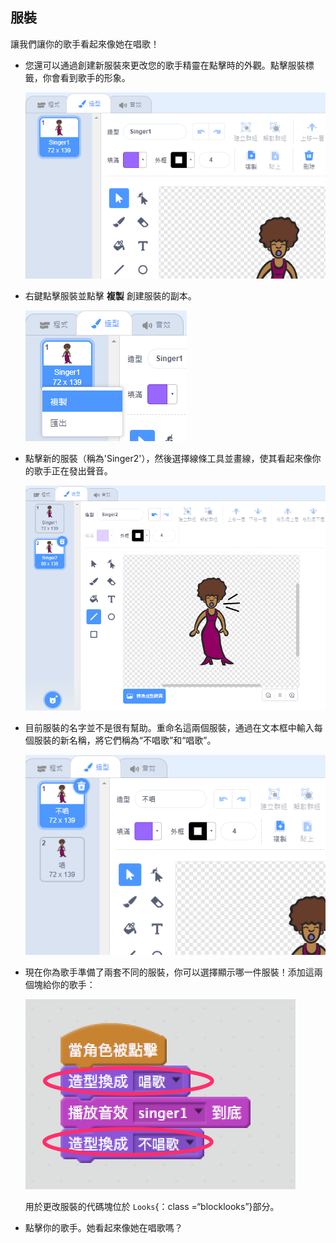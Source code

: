 ## 服裝

讓我們讓你的歌手看起來像她在唱歌！

+ 您還可以通過創建新服裝來更改您的歌手精靈在點擊時的外觀。點擊服裝標籤，你會看到歌手的形象。
    
    ![截圖](images/band-singer-costume.png)

+ 右鍵點擊服裝並點擊 **複製** 創建服裝的副本。
    
    ![截圖](images/band-singer-duplicate.png)

+ 點擊新的服裝（稱為'Singer2'），然後選擇線條工具並畫線，使其看起來像你的歌手正在發出聲音。
    
    ![截圖](images/band-singer-click.png)

+ 目前服裝的名字並不是很有幫助。重命名這兩個服裝，通過在文本框中輸入每個服裝的新名稱，將它們稱為“不唱歌”和“唱歌”。
    
    ![截圖](images/band-singer-name.png)

+ 現在你為歌手準備了兩套不同的服裝，你可以選擇顯示哪一件服裝！添加這兩個塊給你的歌手：
    
    ![截圖](images/band-looks.png)
    
    用於更改服裝的代碼塊位於 `Looks`{：class =“blocklooks”}部分。

+ 點擊你的歌手。她看起來像她在唱歌嗎？